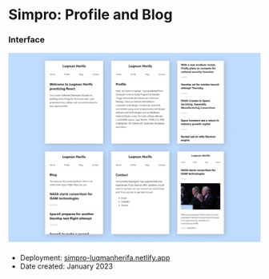 # Simpro: Profile and Blog

### Interface
![Interface](https://raw.githubusercontent.com/luqmanherifa/luqman-herifa-personal-portfolio-v2/main/public/works/simpro.png)

- Deployment: [simpro-luqmanherifa.netlify.app](https://simpro-luqmanherifa.netlify.app)
- Date created: January 2023
